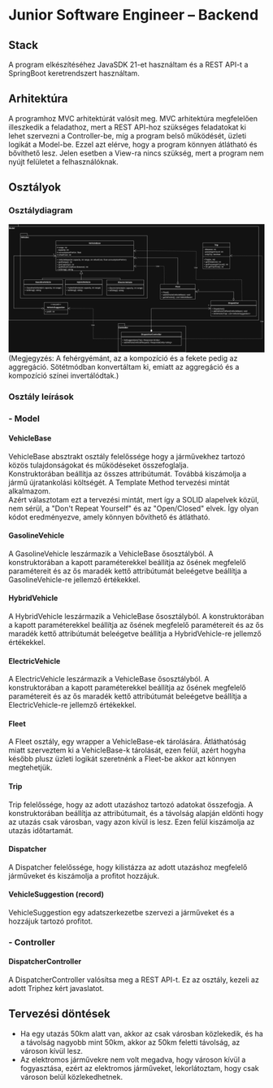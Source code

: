 # Junior Software Engineer – Backend

## Stack
A program elkészítéséhez JavaSDK 21-et használtam és a REST API-t a SpringBoot keretrendszert használtam.

## Arhitektúra
A programhoz MVC arhitektúrát valósít meg. MVC arhitektúra megfelelően illeszkedik a feladathoz, mert a REST API-hoz
szükséges feladatokat ki lehet szervezni a Controller-be, míg a program belső működését, üzleti logikát a Model-be. Ezzel azt elérve,
hogy a program könnyen átlátható és bővíthető lesz. Jelen esetben a View-ra nincs szükség, mert a program nem nyújt felületet
a felhasználóknak.

## Osztályok
### Osztálydiagram
<img src="ClassDiagram.svg" alt="ClassDiagram" width="auto" height="auto">
(Megjegyzés: A fehérgyémánt, az a kompozíció és a fekete pedig az aggregáció. Sötétmódban konvertáltam ki,
emiatt az aggregáció és a kompozíció színei invertálódtak.) 

### Osztály leírások
### - Model
#### VehicleBase
VehicleBase absztrakt osztály felelőssége hogy a járművekhez tartozó közös tulajdonságokat és működéseket összefoglalja.<br>
Konstruktorában beállítja az összes attribútumát. Továbbá kiszámolja a jármű újratankolási költségét.
A Template Method tervezési mintát alkalmazom.<br>
Azért választotam ezt a tervezési mintát, mert így a SOLID alapelvek közül, nem sérül, a
"Don't Repeat Yourself" és az "Open/Closed" elvek. Így olyan kódot eredményezve, amely könnyen bővíthető és átlátható.<br>
#### GasolineVehicle
A GasolineVehicle leszármazik a VehicleBase ősosztályból. A konstruktorában a kapott paraméterekkel beállítja az ősének
megfelelő paramétereit és az ős maradék kettő attribútumát beleégetve beállítja a GasolineVehicle-re jellemző értékekkel.
#### HybridVehicle
A HybridVehicle leszármazik a VehicleBase ősosztályból. A konstruktorában a kapott paraméterekkel beállítja az ősének
megfelelő paramétereit és az ős maradék kettő attribútumát beleégetve beállítja a HybridVehicle-re jellemző értékekkel.
#### ElectricVehicle
A ElectricVehicle leszármazik a VehicleBase ősosztályból. A konstruktorában a kapott paraméterekkel beállítja az ősének
megfelelő paramétereit és az ős maradék kettő attribútumát beleégetve beállítja a ElectricVehicle-re jellemző értékekkel.

#### Fleet
A Fleet osztály, egy wrapper a VehicleBase-ek tárolására. Átláthatóság miatt szerveztem ki a VehicleBase-k tárolását, 
ezen felül, azért hogyha később plusz üzleti logikát szeretnénk a Fleet-be akkor azt könnyen megtehetjük.

#### Trip
Trip felelőssége, hogy az adott utazáshoz tartozó adatokat összefogja. A konstruktorában beállítja az attribútumait, és
a távolság alapján eldönti hogy az utazás csak városban, vagy azon kívül is lesz.
Ezen felül kiszámolja az utazás időtartamát.

#### Dispatcher
A Dispatcher felelőssége, hogy kilistázza az adott utazáshoz megfelelő járműveket és kiszámolja a profitot hozzájuk.

#### VehicleSuggestion (record)
VehicleSuggestion egy adatszerkezetbe szervezi a járműveket és a hozzájuk tartozó profitot.

### - Controller

#### DispatcherController
A DispatcherController valósítsa meg a REST API-t. Ez az osztály, kezeli az adott Triphez kért javaslatot.

## Tervezési döntések
- Ha egy utazás 50km alatt van, akkor az csak városban közlekedik, és ha a távolság nagyobb mint 50km,
akkor az 50km feletti távolság, az városon kívül lesz.
- Az elektromos járművekre nem volt megadva, hogy városon kívül a fogyasztása, ezért az elektromos járműveket,
lekorlátoztam, hogy csak városon belül közlekedhetnek.